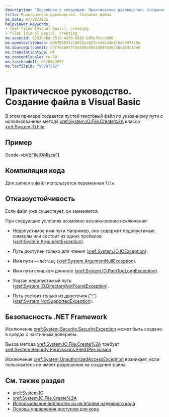 ```yaml
---
description: 'Подробнее о следующем: Практическое руководство. Создание файла в Visual Basic'
title: Практическое руководство. Создание файла
ms.date: 07/20/2015
helpviewer_keywords:
- text files [Visual Basic], creating
- files [Visual Basic], creating
ms.assetid: 0253bb6d-5519-4a50-b882-b93ef5cca0d9
ms.openlocfilehash: b46786035c14021ceb27cce5b34eff5c8397fc9a
ms.sourcegitcommit: ddf7edb67715a5b9a45e3dd44536dabc153c1de0
ms.translationtype: HT
ms.contentlocale: ru-RU
ms.lasthandoff: 02/06/2021
ms.locfileid: "99797592"
---
```

# <a name="how-to-create-a-file-in-visual-basic"></a>Практическое руководство. Создание файла в Visual Basic

В этом примере создается пустой текстовый файл по указанному пути с использованием метода <xref:System.IO.File.Create%2A> класса <xref:System.IO.File>.  
  
## <a name="example"></a>Пример  

 [!code-vb[VbFileIOMisc#1](~/samples/snippets/visualbasic/VS_Snippets_VBCSharp/VbFileIOMisc/VB/class2.vb#1)]  
  
## <a name="compiling-the-code"></a>Компиляция кода  

 Для записи в файл используется переменная `file`.  
  
## <a name="robust-programming"></a>Отказоустойчивость  

 Если файл уже существует, он заменяется.  
  
 При следующих условиях возможно возникновение исключения:  
  
- Недопустимое имя пути Например, оно содержит недопустимые символы или состоит из одних пробелов (<xref:System.ArgumentException>).  
  
- Путь доступен только для чтения (<xref:System.IO.IOException>).  
  
- Имя пути — `Nothing` (<xref:System.ArgumentNullException>).  
  
- Имя пути слишком длинное (<xref:System.IO.PathTooLongException>).  
  
- Указан недопустимый путь (<xref:System.IO.DirectoryNotFoundException>).  
  
- Путь состоит только из двоеточия (":") (<xref:System.NotSupportedException>).  
  
## <a name="net-framework-security"></a>Безопасность .NET Framework  

 Исключение <xref:System.Security.SecurityException> может быть создано в средах с частичным доверием.  
  
 Вызов метода <xref:System.IO.File.Create%2A> требует <xref:System.Security.Permissions.FileIOPermission>.  
  
 Исключение <xref:System.UnauthorizedAccessException> возникает, если пользователь не имеет разрешения на создание файла.  
  
## <a name="see-also"></a>См. также раздел

- <xref:System.IO>
- <xref:System.IO.File.Create%2A>
- [Использование библиотек из не вполне надежного кода](../../../../framework/misc/using-libraries-from-partially-trusted-code.md)
- [Основы управления доступом для кода](../../../../framework/misc/code-access-security-basics.md)
